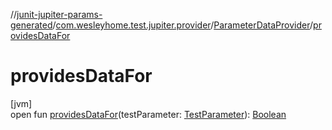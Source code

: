 //[junit-jupiter-params-generated](../../../index.md)/[com.wesleyhome.test.jupiter.provider](../index.md)/[ParameterDataProvider](index.md)/[providesDataFor](provides-data-for.md)

# providesDataFor

[jvm]\
open fun [providesDataFor](provides-data-for.md)(testParameter: [TestParameter](../-test-parameter/index.md)): [Boolean](https://kotlinlang.org/api/latest/jvm/stdlib/kotlin/-boolean/index.html)
